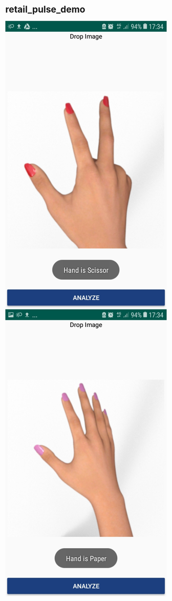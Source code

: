 # retail_pulse_demo
![alt text](Screenshot_20200531-173426.jpg)
![alt text](Screenshot_20200531-173439.jpg)
